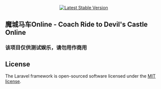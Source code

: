 <p align="center">
<a href="https://packagist.org/packages/laravel/framework"><img src="https://poser.pugx.org/laravel/framework/v/stable.svg" alt="Latest Stable Version"></a>
</p>

## 魔城马车Online - Coach Ride to Devil's Castle Online
### 该项目仅供测试娱乐，请勿用作商用

## License

The Laravel framework is open-sourced software licensed under the [MIT license](http://opensource.org/licenses/MIT).
